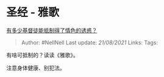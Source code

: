 # 圣经 - 雅歌
[有多少基督徒能抵制得了情色的诱惑？](https://www.zhihu.com/question/34502360/answer/828240958)

> Author: #NellNell 
Last update: *21/08/2021* 
Links:
Tags: 

有啥可抵制的？读读《雅歌》。

注意身体健康、别犯法。
